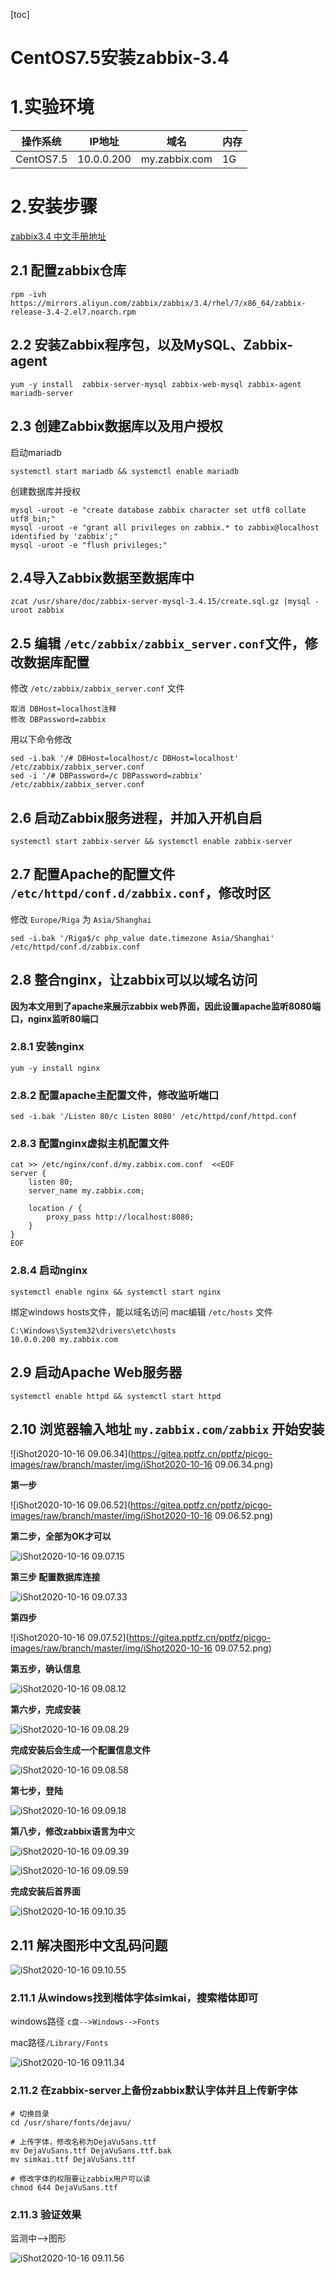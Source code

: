 [toc]



# CentOS7.5安装zabbix-3.4

# 1.实验环境

| 操作系统  | IP地址     | 域名          | 内存 |
| --------- | ---------- | ------------- | ---- |
| CentOS7.5 | 10.0.0.200 | my.zabbix.com | 1G   |



# 2.安装步骤

[zabbix3.4 中文手册地址 ](https://www.zabbix.com/documentation/3.4/zh/manual)



## 2.1 配置zabbix仓库

```shell
rpm -ivh https://mirrors.aliyun.com/zabbix/zabbix/3.4/rhel/7/x86_64/zabbix-release-3.4-2.el7.noarch.rpm
```



## 2.2 安装Zabbix程序包，以及MySQL、Zabbix-agent

```shell
yum -y install  zabbix-server-mysql zabbix-web-mysql zabbix-agent mariadb-server
```



## 2.3 创建Zabbix数据库以及用户授权

启动mariadb

```shell
systemctl start mariadb && systemctl enable mariadb
```



创建数据库并授权

```shell
mysql -uroot -e "create database zabbix character set utf8 collate utf8_bin;"
mysql -uroot -e "grant all privileges on zabbix.* to zabbix@localhost identified by 'zabbix';"
mysql -uroot -e "flush privileges;"
```



## 2.4导入Zabbix数据至数据库中

```shell
zcat /usr/share/doc/zabbix-server-mysql-3.4.15/create.sql.gz |mysql -uroot zabbix
```



## 2.5 编辑 `/etc/zabbix/zabbix_server.conf`文件，修改数据库配置

修改 `/etc/zabbix/zabbix_server.conf` 文件

```shell
取消 DBHost=localhost注释
修改 DBPassword=zabbix
```



用以下命令修改

```shell
sed -i.bak '/# DBHost=localhost/c DBHost=localhost' /etc/zabbix/zabbix_server.conf  
sed -i '/# DBPassword=/c DBPassword=zabbix' /etc/zabbix/zabbix_server.conf
```



## 2.6 启动Zabbix服务进程，并加入开机自启

```shell
systemctl start zabbix-server && systemctl enable zabbix-server
```



## 2.7 配置Apache的配置文件 `/etc/httpd/conf.d/zabbix.conf`，修改时区

修改 `Europe/Riga` 为 `Asia/Shanghai`

```shell
sed -i.bak '/Riga$/c php_value date.timezone Asia/Shanghai' /etc/httpd/conf.d/zabbix.conf
```



## 2.8 整合nginx，让zabbix可以以域名访问

**因为本文用到了apache来展示zabbix web界面，因此设置apache监听8080端口，nginx监听80端口**

### 2.8.1 安装nginx

```shell
yum -y install nginx
```



### 2.8.2 配置apache主配置文件，修改监听端口

```shell
sed -i.bak '/Listen 80/c Listen 8080' /etc/httpd/conf/httpd.conf
```



### 2.8.3 配置nginx虚拟主机配置文件

```nginx
cat >> /etc/nginx/conf.d/my.zabbix.com.conf  <<EOF
server {
	listen 80;
	server_name my.zabbix.com;

	location / {
		proxy_pass http://localhost:8080;
	}
}
EOF
```



### 2.8.4 启动nginx

```shell
systemctl enable nginx && systemctl start nginx
```



绑定windows hosts文件，能以域名访问 mac编辑 `/etc/hosts` 文件

```shell
C:\Windows\System32\drivers\etc\hosts
10.0.0.200 my.zabbix.com
```



## 2.9 启动Apache Web服务器

```shell
systemctl enable httpd && systemctl start httpd
```



## 2.10 浏览器输入地址 `my.zabbix.com/zabbix` 开始安装

![iShot2020-10-16 09.06.34](https://gitea.pptfz.cn/pptfz/picgo-images/raw/branch/master/img/iShot2020-10-16 09.06.34.png)

**第一步**

![iShot2020-10-16 09.06.52](https://gitea.pptfz.cn/pptfz/picgo-images/raw/branch/master/img/iShot2020-10-16 09.06.52.png)

**第二步，全部为OK才可以**

![iShot2020-10-16 09.07.15](https://gitea.pptfz.cn/pptfz/picgo-images/raw/branch/master/img/iShot2020-10-16%2009.07.15.png)

**第三步 配置数据库连接**

![iShot2020-10-16 09.07.33](https://gitea.pptfz.cn/pptfz/picgo-images/raw/branch/master/img/iShot2020-10-16%2009.07.33.png)

**第四步**

![iShot2020-10-16 09.07.52](https://gitea.pptfz.cn/pptfz/picgo-images/raw/branch/master/img/iShot2020-10-16 09.07.52.png)



**第五步，确认信息**

![iShot2020-10-16 09.08.12](https://gitea.pptfz.cn/pptfz/picgo-images/raw/branch/master/img/iShot2020-10-16%2009.08.12.png)



**第六步，完成安装**

![iShot2020-10-16 09.08.29](https://gitea.pptfz.cn/pptfz/picgo-images/raw/branch/master/img/iShot2020-10-16%2009.08.29.png)

**完成安装后会生成一个配置信息文件**

![iShot2020-10-16 09.08.58](https://gitea.pptfz.cn/pptfz/picgo-images/raw/branch/master/img/iShot2020-10-16%2009.08.58.png)

**第七步，登陆**

![iShot2020-10-16 09.09.18](https://gitea.pptfz.cn/pptfz/picgo-images/raw/branch/master/img/iShot2020-10-16%2009.09.18.png)



**第八步，修改zabbix语言为中**文

![iShot2020-10-16 09.09.39](https://gitea.pptfz.cn/pptfz/picgo-images/raw/branch/master/img/iShot2020-10-16%2009.09.39.png)



![iShot2020-10-16 09.09.59](https://gitea.pptfz.cn/pptfz/picgo-images/raw/branch/master/img/iShot2020-10-16%2009.09.59.png)

**完成安装后首界面**

![iShot2020-10-16 09.10.35](https://gitea.pptfz.cn/pptfz/picgo-images/raw/branch/master/img/iShot2020-10-16%2009.10.35.png)

## 2.11 解决图形中文乱码问题

![iShot2020-10-16 09.10.55](https://gitea.pptfz.cn/pptfz/picgo-images/raw/branch/master/img/iShot2020-10-16%2009.10.55.png)



### 2.11.1 从windows找到楷体字体simkai，搜索楷体即可

windows路径 ``c盘-->Windows-->Fonts``

mac路径``/Library/Fonts``

![iShot2020-10-16 09.11.34](https://gitea.pptfz.cn/pptfz/picgo-images/raw/branch/master/img/iShot2020-10-16%2009.11.34.png)

### 2.11.2 在zabbix-server上备份zabbix默认字体并且上传新字体

```shell
# 切换目录 
cd /usr/share/fonts/dejavu/

# 上传字体，修改名称为DejaVuSans.ttf
mv DejaVuSans.ttf DejaVuSans.ttf.bak
mv simkai.ttf DejaVuSans.ttf

# 修改字体的权限要让zabbix用户可以读
chmod 644 DejaVuSans.ttf
```



### 2.11.3 验证效果

监测中-->图形

![iShot2020-10-16 09.11.56](https://gitea.pptfz.cn/pptfz/picgo-images/raw/branch/master/img/iShot2020-10-16%2009.11.56.png)
